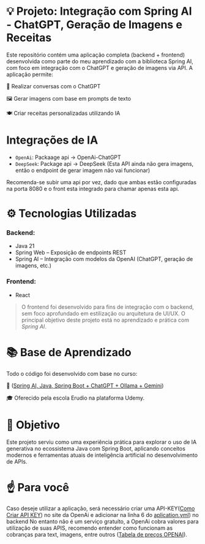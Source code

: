 # 💡 Projeto: Integração com Spring AI - ChatGPT, Geração de Imagens e Receitas
Este repositório contém uma aplicação completa (backend + frontend) desenvolvida como parte do meu aprendizado com a biblioteca Spring AI, com foco em integração com o ChatGPT e geração de imagens via API. A aplicação permite:

💬 Realizar conversas com o ChatGPT

🖼️ Gerar imagens com base em prompts de texto

🍽️ Criar receitas personalizadas utilizando IA

# Integrações de IA
- `OpenAi`: Packaage api -> OpenAi-ChatGPT
- `DeepSeek`: Package api -> DeepSeek (Esta API ainda  não gera imagens, então o endpoint de gerar imagem não vai funcionar)

Recomenda-se subir uma api por vez, dado que ambas estão configuradas na porta 8080 e o front esta integrado para chamar apenas esta api.

# ⚙️ Tecnologias Utilizadas
### Backend:
  - Java 21
  - Spring Web – Exposição de endpoints REST
  - Spring AI – Integração com modelos da OpenAI (ChatGPT, geração de imagens, etc.)

### Frontend:
  - React

> O frontend foi desenvolvido para fins de integração com o backend, sem foco aprofundado em estilização ou arquitetura de UI/UX. O principal objetivo deste projeto está no aprendizado e prática com *Spring AI*. 

# 📚 Base de Aprendizado
Todo o código foi desenvolvido com base no curso:

📘 ([Spring AI, Java, Spring Boot + ChatGPT + Ollama + Gemini](https://www.udemy.com/course/spring-ai-java-spring-boot-open-ai-chatgpt-ollama-deepseek-gemini-grok/learn/lecture/49086321#overview))

🎓 Oferecido pela escola Erudio na plataforma Udemy.

# 🚀 Objetivo
Este projeto serviu como uma experiência prática para explorar o uso de IA generativa no ecossistema Java com Spring Boot, aplicando conceitos modernos e ferramentas atuais de inteligência artificial no desenvolvimento de APIs.

# ☝  Para você
Caso deseje utilizar a aplicação, será necessário criar uma API-KEY([Como Criar API KEY](https://hub.asimov.academy/tutorial/como-gerar-uma-api-key-na-openai/#:~:text=Crie%20uma%20Nova%20API%20Key&text=Clique%20no%20bot%C3%A3o%20%E2%80%9CCreate%20new,em%20%E2%80%9CCreate%20secret%20key%E2%80%9D)) no site da OpenAi e adicionar na linha 6 do [aplication.yml](https://github.com/BrunoKayser/SpringAi-OpenAi/blob/main/api/spring-ai-erudio/src/main/resources/application.yml)) no backend 
No entanto não é um serviço gratuíto, a OpenAi cobra valores para utilização de suas APIS, recomendo entender como funcionam as cobranças para text, imagens, entre outros ([Tabela de preços OPENAI](https://openai.com/api/pricing/)).
